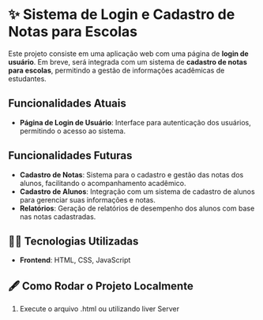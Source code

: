 # ✨ Sistema de Login e Cadastro de Notas para Escolas

Este projeto consiste em uma aplicação web com uma página de **login de usuário**. Em breve, será integrada com um sistema de **cadastro de notas para escolas**, permitindo a gestão de informações acadêmicas de estudantes.

## Funcionalidades Atuais

- **Página de Login de Usuário**: Interface para autenticação dos usuários, permitindo o acesso ao sistema.
  
## Funcionalidades Futuras

- **Cadastro de Notas**: Sistema para o cadastro e gestão das notas dos alunos, facilitando o acompanhamento acadêmico.
- **Cadastro de Alunos**: Integração com um sistema de cadastro de alunos para gerenciar suas informações e notas.
- **Relatórios**: Geração de relatórios de desempenho dos alunos com base nas notas cadastradas.

## 👨‍💻 Tecnologias Utilizadas

- **Frontend**: HTML, CSS, JavaScript
  
##  🖋️ Como Rodar o Projeto Localmente

1. Execute o arquivo .html ou utilizando liver Server
